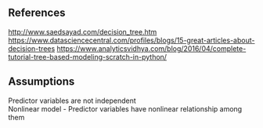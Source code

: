 ## References
http://www.saedsayad.com/decision_tree.htm
https://www.datasciencecentral.com/profiles/blogs/15-great-articles-about-decision-trees
https://www.analyticsvidhya.com/blog/2016/04/complete-tutorial-tree-based-modeling-scratch-in-python/


## Assumptions
Predictor variables are not independent<br/>
Nonlinear model - Predictor variables have nonlinear relationship among them <br/>









